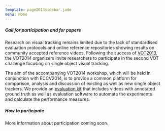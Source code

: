 ```yaml
---
template: page2014sidebar.jade
menu: Home
---
```


##### Call for participation and for papers

Research on visual tracking remains limited due to the lack of
standardised evaluation protocols and online reference repositories
showing results on community accepted reference videos. Following the
success of [VOT2013](/vot2013/), the VOT2014 organizers invite researchers to 
participate in the second VOT challenge focusing on single
object visual tracking.

The aim of the accompanying VOT2014 workshop, which will be held in
conjunction with ECCV2014, is to provide a common platform for
comparison, analysis and discussion of existing as well as new single
object trackers. We provide an [evaluation kit](evaluation_kit.html)
that includes videos with annotated ground truth as well as evaluation
software to automate the experiments and calculate the performance
measures.

##### How to participate

More information about participation coming soon.

